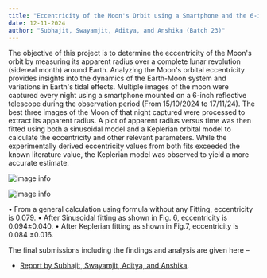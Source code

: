 ```yaml
---
title: "Eccentricity of the Moon's Orbit using a Smartphone and the 6-inch telescope"
date: 12-11-2024
author: "Subhajit, Swayamjit, Aditya, and Anshika (Batch 23)"
---
```

The objective of this project is to determine the eccentricity of the Moon's orbit by measuring its apparent radius over a complete lunar revolution (sidereal month) around Earth. Analyzing the Moon's orbital eccentricity provides insights into the dynamics of the Earth-Moon system and variations in Earth's tidal effects. Multiple images of the moon were captured every night using a smartphone mounted on a 6-inch reflective telescope during the observation period (From 15/10/2024 to 17/11/24). The best three images of the Moon of that night captured were processed to extract its apparent radius. A plot of apparent radius versus time was then fitted using both a sinusoidal model and a Keplerian orbital model to calculate the eccentricity and other relevant parameters. While the experimentally derived eccentricity values from both fits exceeded the known literature value, the Keplerian model was observed to yield a more accurate estimate.

![image info](/posts/Eccentricity_of_moon_smartphone/Photo1.jpg)

![image info](/posts/Eccentricity_of_moon_smartphone/Photo2.jpg)

•	From a general calculation using formula without any Fitting, eccentricity is 0.079.
•	After Sinusoidal fitting as shown in Fig. 6, eccentricity is 0.094±0.040.
•	After Keplerian fitting as shown in Fig.7, eccentricity is 0.084 ±0.016.

The final submissions including the findings and analysis are given here –
- [Report by Subhajit, Swayamjit, Aditya, and Anshika](Eccentricity_of_moon_report.pdf).

